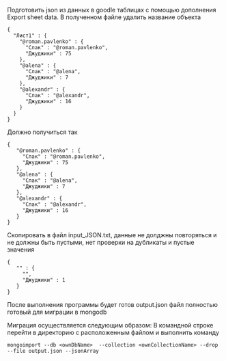 Подготовить json из данных в goodle таблицах с помощью дополнения Export sheet data.
В полученном файле удалить название объекта


```
{
  "Лист1" : {
    "@roman.pavlenko" : {
      "Слак" : "@roman.pavlenko",
      "Джуджики" : 75
    },
    "@alena" : {
      "Слак" : "@alena",
      "Джуджики" : 7
    },
    "@alexandr" : {
      "Слак" : "@alexandr",
      "Джуджики" : 16
    }
  }
}
```

Должно получиться так
```
{
   "@roman.pavlenko" : {
     "Слак" : "@roman.pavlenko",
     "Джуджики" : 75
   },
   "@alena" : {
     "Слак" : "@alena",
     "Джуджики" : 7
   },
   "@alexandr" : {
     "Слак" : "@alexandr",
     "Джуджики" : 16
   }
}
```
Скопировать в файл input_JSON.txt, данные не долджны повторяться и не должны быть пустыми, нет проверки на дубликаты и пустые значения
``` 
{                           
   "" : {
     "",
     "Джуджики" : 1
   }
}
```
После выполнения программы будет готов output.json файл полностью готовый для миграции в mongodb

Миграция осуществляется следующим образом: 
В командной строке перейти в директорию с расположенным файлом и выполнить команду
```
mongoimport --db <ownDbName>  --collection <ownCollectionName> --drop --file output.json --jsonArray
```


